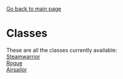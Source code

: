 [Go back to main page](../README.md)
# Classes

These are all the classes currently available:<br>
[Steamwarrior](/classes/steamWarrior/steamWarrior.html)<br>
[Rogue](/classes/rogue/rogue.html)<br>
[Airsailor](/classes/airSailor/airSailor.html)